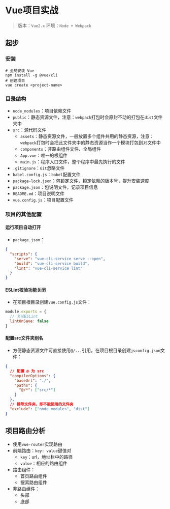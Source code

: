 # Vue项目实战

> 版本：`Vue2.x`
> 环境：`Node + Webpack`

## 起步

### 安装

```shell
# 全局安装 Vue
npm install -g @vue/cli
# 创建项目
vue create <project-name>
```

### 目录结构

- `node_modules`：项目依赖文件
- `public`：静态资源文件，注意：`webpack`打包时会原封不动的打包在`dist`文件夹中
- `src`：源代码文件
  - `assets`：静态资源文件，一般放置多个组件共用的静态资源，注意：`webpack`打包时会把此文件夹中的静态资源当作一个模块打包到`JS`文件中
  - `components`：非路由组件文件、全局组件
  - `App.vue`：唯一的根组件
  - `main.js`：程序入口文件，整个程序中最先执行的文件
- `.gitignore`：`Git`忽略文件
- `babel.config.js`：`babel`配置文件
- `package-lock.json`：包锁定文件，锁定依赖的版本号，提升安装速度
- `package.json`：包说明文件，记录项目信息
- `README.md`：项目说明文件
- `vue.config.js`：项目配置文件

### 项目的其他配置

#### 运行项目自动打开

- `package.json`：

```json
{
  "scripts": {
    "serve": "vue-cli-service serve --open",
    "build": "vue-cli-service build",
    "lint": "vue-cli-service lint"
  }
}
```

#### ESLint校验功能关闭

- 在项目根目录创建`vue.config.js`文件：

```javascript
module.exports = {
  // 关闭ESLint
  lintOnSave: false
}
```

#### 配置src文件夹别名

- 方便静态资源文件可直接使用`@/...`引用，在项目根目录创建`jsconfig.json`文件：

```json
{
  // 配置 @ 为 src
  "compilerOptions": {
    "baseUrl": "./",
    "paths": {
      "@/*": ["src/*"]
    }
  },
  // 排除文件夹，即不能使用的文件夹
  "exclude": ["node_modules", "dist"]
}
```

## 项目路由分析

- 使用`vue-router`实现路由
- 前端路由：`key: value`键值对
  - `key`：url，地址栏中的路径
  - `value`：相应的路由组件
- 路由组件：
  - 首页路由组件
  - 搜索路由组件
- 非路由组件：
  - 头部
  - 底部
